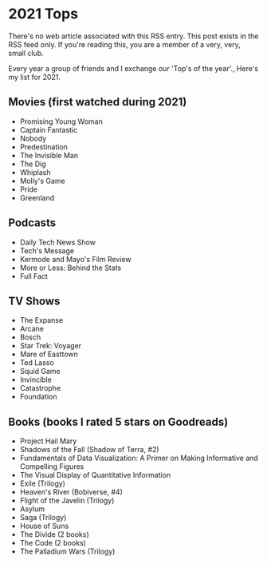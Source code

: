 # 2021 Tops

There's no web article associated with this RSS entry. This post exists in the RSS feed only. If you're reading this, you are a member of a very, very, small club.

Every year a group of friends and I exchange our 'Top's of the year'., Here's my list for 2021.


## Movies (first watched during 2021)
* Promising Young Woman
* Captain Fantastic
* Nobody
* Predestination
* The Invisible Man
* The Dig
* Whiplash
* Molly's Game
* Pride
* Greenland

## Podcasts
* Daily Tech News Show
* Tech's Message
* Kermode and Mayo's Film Review
* More or Less: Behind the Stats
* Full Fact

## TV Shows
* The Expanse
* Arcane
* Bosch
* Star Trek: Voyager
* Mare of Easttown
* Ted Lasso
* Squid Game
* Invincible
* Catastrophe
* Foundation

## Books (books I rated 5 stars on Goodreads)
* Project Hail Mary 
* Shadows of the Fall (Shadow of Terra, #2)
* Fundamentals of Data Visualization: A Primer on Making Informative and Compelling Figures
* The Visual Display of Quantitative Information
* Exile (Trilogy)
* Heaven's River (Bobiverse, #4)
* Flight of the Javelin (Trilogy)
* Asylum
* Saga (Trilogy)
* House of Suns
* The Divide (2 books)
* The Code (2 books)
* The Palladium Wars (Trilogy)
